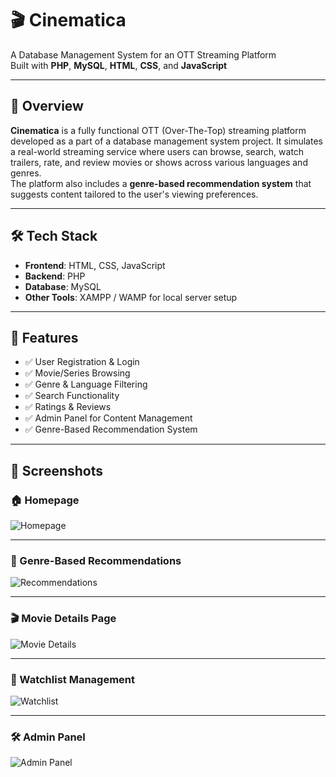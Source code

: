 # 🎬 Cinematica

A Database Management System for an OTT Streaming Platform  
Built with **PHP**, **MySQL**, **HTML**, **CSS**, and **JavaScript**

---

## 🚀 Overview

**Cinematica** is a fully functional OTT (Over-The-Top) streaming platform developed as a part of a database management system project. It simulates a real-world streaming service where users can browse, search, watch trailers, rate, and review movies or shows across various languages and genres.  
The platform also includes a **genre-based recommendation system** that suggests content tailored to the user's viewing preferences.

---

## 🛠️ Tech Stack

- **Frontend**: HTML, CSS, JavaScript  
- **Backend**: PHP  
- **Database**: MySQL  
- **Other Tools**: XAMPP / WAMP for local server setup

---

## 🎯 Features

- ✅ User Registration & Login  
- ✅ Movie/Series Browsing  
- ✅ Genre & Language Filtering  
- ✅ Search Functionality   
- ✅ Ratings & Reviews  
- ✅ Admin Panel for Content Management  
- ✅ Genre-Based Recommendation System  

---

## 📸 Screenshots

### 🏠 Homepage
![Homepage](screenshots/homepage.png)

---

### 🎯 Genre-Based Recommendations
![Recommendations](screenshots/genre_recommendation.png)

---

### 🎬 Movie Details Page
![Movie Details](screenshots/movie_details.png)

---

### 📂 Watchlist Management
![Watchlist](screenshots/watchlist.png)

---

### 🛠️ Admin Panel
![Admin Panel](screenshots/admin_panel.png)



